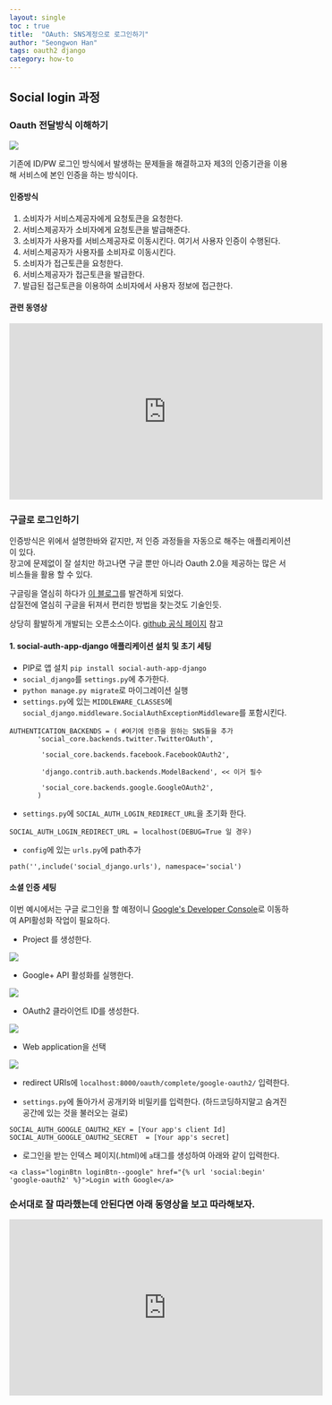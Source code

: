 ```yaml
---
layout: single  
toc : true  
title:  "OAuth: SNS계정으로 로그인하기"  
author: "Seongwon Han"  
tags: oauth2 django  
category: how-to
---
```

## Social login 과정
### Oauth 전달방식 이해하기

![](https://i.stack.imgur.com/9LOsS.png)

기존에 ID/PW 로그인 방식에서 발생하는 문제들을 해결하고자 제3의 인증기관을 이용해 서비스에 본인 인증을 하는 방식이다. 

#### 인증방식  

1. 소비자가 서비스제공자에게 요청토큰을 요청한다.
2. 서비스제공자가 소비자에게 요청토큰을 발급해준다.
3. 소비자가 사용자를 서비스제공자로 이동시킨다. 여기서 사용자 인증이 수행된다.
4. 서비스제공자가 사용자를 소비자로 이동시킨다.
5. 소비자가 접근토큰을 요청한다.
6. 서비스제공자가 접근토큰을 발급한다.
7. 발급된 접근토큰을 이용하여 소비자에서 사용자 정보에 접근한다.


#### 관련 동영상 
<iframe width="560" height="315" src="https://www.youtube.com/embed/Oy5F9h5JqEU" frameborder="0" allow="accelerometer; autoplay; encrypted-media; gyroscope; picture-in-picture" allowfullscreen></iframe>

### 구글로 로그인하기  
인증방식은 위에서 설명한바와 같지만, 저 인증 과정들을 자동으로 해주는 애플리케이션이 있다.  
장고에 문제없이 잘 설치만 하고나면 구글 뿐만 아니라 Oauth 2.0을 제공하는 많은 서비스들을 활용 할 수 있다.  

구글링을 열심히 하다가 [이 블로그](https://buildenigma.com/blog/integrate-social-login-in-your-django-project-within-minutes/)를 발견하게 되었다.  
삽질전에 열심히 구글을 뒤져서 편리한 방법을 찾는것도 기술인듯.   

상당히 활발하게 개발되는 오픈소스이다. [github 공식 페이지](https://github.com/python-social-auth/social-app-django) 참고  

#### 1. social-auth-app-django 애플리케이션 설치 및 초기 세팅

- PIP로 앱 설치 `pip install social-auth-app-django`  
- `social_django`를 `settings.py`에 추가한다.  
- `python manage.py migrate`로 마이그레이션 실행  
- `settings.py`에 있는 `MIDDLEWARE_CLASSES`에 `social_django.middleware.SocialAuthExceptionMiddleware`를 포함시킨다.   

~~~
AUTHENTICATION_BACKENDS = ( #여기에 인증을 원하는 SNS들을 추가
       'social_core.backends.twitter.TwitterOAuth',

	    'social_core.backends.facebook.FacebookOAuth2',

	    'django.contrib.auth.backends.ModelBackend', << 이거 필수

	    'social_core.backends.google.GoogleOAuth2',
	   )
~~~

- `settings.py`에 `SOCIAL_AUTH_LOGIN_REDIRECT_URL`을 초기화 한다. 

~~~
SOCIAL_AUTH_LOGIN_REDIRECT_URL = localhost(DEBUG=True 일 경우) 
~~~

- `config`에 있는 `urls.py`에 path추가  

~~~
path('',include('social_django.urls'), namespace='social')
~~~

#### 소셜 인증 세팅  
이번 예시에서는 구글 로그인을 할 예정이니 [Google's Developer Console](https://console.developers.google.com)로 이동하여 API활성화 작업이 필요하다.  

-  Project 를 생성한다.  

![](https://buildenigma.com/media/uploads/2017/06/19/create.png)  


-  Google+ API 활성화를 실행한다.  

![](https://buildenigma.com/media/uploads/2017/06/19/googleapi.png)  

- OAuth2 클라이언트 ID를 생성한다.   

![](https://buildenigma.com/media/uploads/2017/06/19/credentials1.png)

- Web application을 선택  

![](https://buildenigma.com/media/uploads/2017/06/19/createclientid_wXZDnoQ.png)  

- redirect URIs에 `localhost:8000/oauth/complete/google-oauth2/` 입력한다.  

- `settings.py`에 돌아가서 공개키와 비밀키를 입력한다. (하드코딩하지말고 숨겨진 공간에 있는 것을 불러오는 걸로)  

~~~
SOCIAL_AUTH_GOOGLE_OAUTH2_KEY = [Your app's client Id]
SOCIAL_AUTH_GOOGLE_OAUTH2_SECRET  = [Your app's secret]
~~~  

- 로그인을 받는 인덱스 페이지(.html)에 `a`태그를 생성하여 아래와 같이 입력한다.  

~~~
<a class="loginBtn loginBtn--google" href="{% url 'social:begin' 'google-oauth2' %}">Login with Google</a>
~~~  

### 순서대로 잘 따라했는데 안된다면 아래 동영상을 보고 따라해보자.  

<iframe width="560" height="315" src="https://www.youtube.com/embed/6w-Vu2RknsE" frameborder="0" allow="accelerometer; autoplay; encrypted-media; gyroscope; picture-in-picture" allowfullscreen></iframe>
